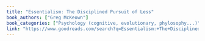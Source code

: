 ```yaml
---
title: "Essentialism: The Disciplined Pursuit of Less"
book_authors: ["Greg McKeown"]
book_categories: ["Psychology (cognitive, evolutionary, phylosophy...)"]
link: "https://www.goodreads.com/search?q=Essentialism:+The+Disciplined+Pursuit+of+Less+Greg+McKeown"
---
```

